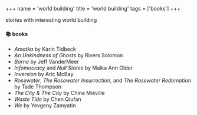 +++
name = 'world building'
title = 'world building'
tags = ['books']
+++

stories with interesting world building

#### 📚 books

- _Amatka_ by Karin Tidbeck
- _An Unkindness of Ghosts_	by Rivers Solomon
- _Borne_ by Jeff VanderMeer
- _Infomocracy_ and _Null States_ by Malka Ann Older
- _Inversion_ by Aric McBay
- _Rosewater_, _The Rosewater Insurrection_, and _The Rosewater Redemption_ by Tade Thompson
- _The City & The City_ by China Miéville
- _Waste Tide_ by Chen Qiufan
- _We_ by Yevgeny Zamyatin
